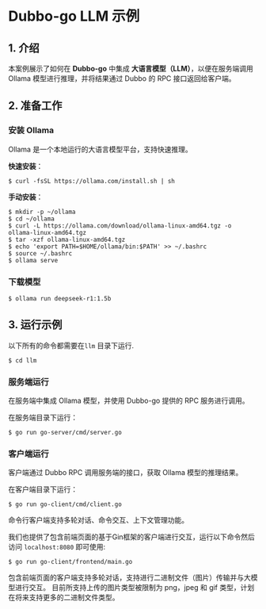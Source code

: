 # Dubbo-go LLM 示例

## 1. **介绍**

本案例展示了如何在 **Dubbo-go** 中集成 **大语言模型（LLM）**，以便在服务端调用 Ollama 模型进行推理，并将结果通过 Dubbo 的 RPC 接口返回给客户端。

## 2. **准备工作**

### **安装 Ollama**

Ollama 是一个本地运行的大语言模型平台，支持快速推理。

**快速安装**：

```shell
$ curl -fsSL https://ollama.com/install.sh | sh
```

**手动安装**：

```shell
$ mkdir -p ~/ollama
$ cd ~/ollama
$ curl -L https://ollama.com/download/ollama-linux-amd64.tgz -o ollama-linux-amd64.tgz
$ tar -xzf ollama-linux-amd64.tgz
$ echo 'export PATH=$HOME/ollama/bin:$PATH' >> ~/.bashrc
$ source ~/.bashrc
$ ollama serve
```

### 下载模型

```shell
$ ollama run deepseek-r1:1.5b
```

## **3. 运行示例**

以下所有的命令都需要在```llm``` 目录下运行.

```shell
$ cd llm
```
### **服务端运行**

在服务端中集成 Ollama 模型，并使用 Dubbo-go 提供的 RPC 服务进行调用。

在服务端目录下运行：

```shell
$ go run go-server/cmd/server.go
```

### **客户端运行**

客户端通过 Dubbo RPC 调用服务端的接口，获取 Ollama 模型的推理结果。

在客户端目录下运行：

```shell
$ go run go-client/cmd/client.go
```

命令行客户端支持多轮对话、命令交互、上下文管理功能。

我们也提供了包含前端页面的基于Gin框架的客户端进行交互，运行以下命令然后访问 ```localhost:8080``` 即可使用:

```shell
$ go run go-client/frontend/main.go
```

包含前端页面的客户端支持多轮对话，支持进行二进制文件（图片）传输并与大模型进行交互。
目前所支持上传的图片类型被限制为 png，jpeg 和 gif 类型，计划在将来支持更多的二进制文件类型。
